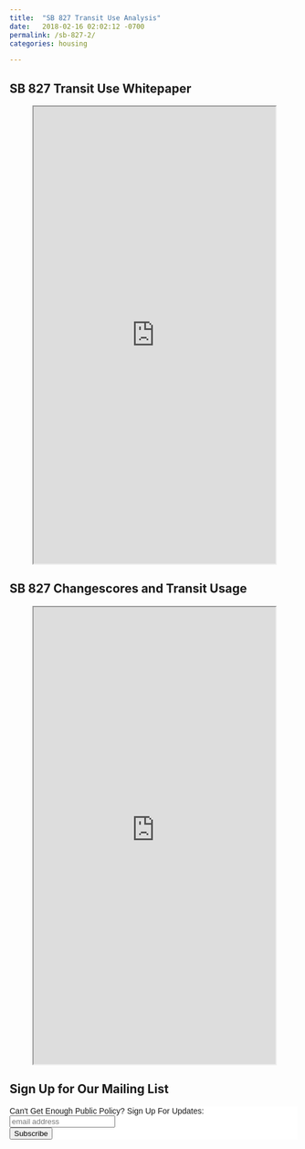 ```yaml
---
title:  "SB 827 Transit Use Analysis"
date:   2018-02-16 02:02:12 -0700
permalink: /sb-827-2/
categories: housing

---
```

## SB 827 Transit Use Whitepaper
<div>
  <figure>
    <iframe src="https://docs.google.com/document/d/e/2PACX-1vSRg-G5IEpFY9BFxqg0Afb7Rx-oFRQXNqZLpYDhfSM-b3Hm0cLwHg16qXHd07oOpm8iMvrDthcdrcs4/pub?embedded=true" width="100%" height="800"></iframe>
  </figure>
</div> 

## SB 827 Changescores and Transit Usage
<div>
  <figure>
    <iframe src="https://s3-us-west-2.amazonaws.com/sb-827-analysis-map/changescores.html"  height="800" width="100%" ></iframe>
  </figure>
</div>

## Sign Up for Our Mailing List

<!-- Begin MailChimp Signup Form -->
<link href="//cdn-images.mailchimp.com/embedcode/slim-10_7.css" rel="stylesheet" type="text/css">
<style type="text/css">
	#mc_embed_signup{background:#fff; clear:left; font:14px Helvetica,Arial,sans-serif; }
	/* Add your own MailChimp form style overrides in your site stylesheet or in this style block.
	   We recommend moving this block and the preceding CSS link to the HEAD of your HTML file. */
</style>
<div id="mc_embed_signup">
<form action="https://compiler.us14.list-manage.com/subscribe/post?u=83dad32003c2669592d5c0b95&amp;id=c90cc72960" method="post" id="mc-embedded-subscribe-form" name="mc-embedded-subscribe-form" class="validate" target="_blank" novalidate>
    <div id="mc_embed_signup_scroll">
	<label for="mce-EMAIL">Can't Get Enough Public Policy? Sign Up For Updates:</label>
	<input type="email" value="" name="EMAIL" class="email" id="mce-EMAIL" placeholder="email address" required>
    <!-- real people should not fill this in and expect good things - do not remove this or risk form bot signups-->
    <div style="position: absolute; left: -5000px;" aria-hidden="true"><input type="text" name="b_83dad32003c2669592d5c0b95_c90cc72960" tabindex="-1" value=""></div>
    <div class="clear"><input type="submit" value="Subscribe" name="subscribe" id="mc-embedded-subscribe" class="button"></div>
    </div>
</form>
</div>

<!--End mc_embed_signup-->
